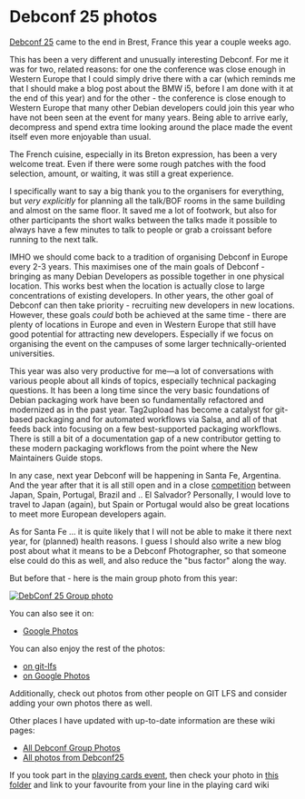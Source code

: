 <!--
.. title: Debconf 25 photos
.. slug: debconf25-photos
.. date: 2025-08-03 15:00:00 UTC
.. tags: Debian-planet,Ubuntu.lv-planet,blog,travel,debian,photo
.. category:
.. link:
.. description:
.. type: text
-->

# Debconf 25 photos

[Debconf 25](https://debconf25.debconf.org/) came to the end in Brest, France this year a couple weeks ago.

This has been a very different and unusually interesting Debconf. For me it was for two, related reasons: for one the conference
was close enough in Western Europe that I could simply drive there with a car (which reminds me that I should make a blog post
about the BMW i5, before I am done with it at the end of this year) and for the other - the conference is close enough to Western
Europe that many other Debian developers could join this year who have not been seen at the event for many years. Being able to arrive early, decompress and spend extra time looking around the place made the event itself even more enjoyable than usual.

The French cuisine, especially in its Breton expression, has been a very welcome treat. Even if there were some rough patches
with the food selection, amount, or waiting, it was still a great experience.

I specifically want to say a big thank you to the
organisers for everything, but *very explicitly* for planning all the talk/BOF rooms in the same building and almost on the same
floor. It saved me a lot of footwork, but also for other participants the short walks between the talks made it possible to always
have a few minutes to talk to people or grab a croissant before running to the next talk.

IMHO we should come back to a tradition of organising Debconf in Europe every 2-3 years. This maximises one of the main goals of
Debconf - bringing as many Debian Developers as possible together in one physical location. This works best when the location is
actually close to large concentrations of existing developers. In other years, the other goal of Debconf can then take priority -
recruiting new developers in new locations. However, these goals *could* both be achieved at the same time - there are plenty of
locations in Europe and even in Western Europe that still have good potential for attracting new developers. Especially if we focus
on organising the event on the campuses of some larger technically-oriented universities.

This year was also very productive for me—a lot of conversations with various people about all kinds of topics, especially technical packaging questions. It has been a long time since the very basic foundations of Debian packaging work have been so fundamentally refactored and modernized as in the past year. Tag2upload has become a catalyst for git-based packaging and for automated workflows via Salsa, and all of that feeds back into focusing on a few best-supported packaging workflows. There is still a bit of a documentation gap
of a new contributor getting to these modern packaging workflows from the point where the New Maintainers Guide stops.

In any case, next year Debconf will be happening in Santa Fe, Argentina. And the year after that it is all still open and in
a close [competition](https://meetings-archive.debian.net/pub/debian-meetings/2025/DebConf25/debconf25-203-debconf-27-in-your-city.av1.webm)
between Japan, Spain, Portugal, Brazil and .. El Salvador? Personally, I would love to travel to Japan (again), but Spain or
Portugal would also be great locations to meet more European developers again.

As for Santa Fe ... it is quite likely that I will not be able to make it there next year, for (planned) health reasons. I guess
I should also write a new blog post about what it means to be a Debconf Photographer, so that someone else could do this as well,
and also reduce the "bus factor" along the way.

But before that - here is the main group photo from this year:

[![DebConf 25 Group photo](https://salsa.debian.org/debconf-team/public/share/debconf25/-/raw/main/photos/aigarius/group/debconf25_group_tiny.jpg?inline=false)](https://salsa.debian.org/debconf-team/public/share/debconf25/-/blob/main/photos/aigarius/group/debconf25_group.jpg?ref_type=heads)

You can also see it on:

* [Google Photos](https://photos.app.goo.gl/iV2JAGcWT2pzePqP7)

You can also enjoy the rest of the photos:

* [on git-lfs](https://salsa.debian.org/debconf-team/public/share/debconf25/-/tree/main/photos/aigarius/sel?ref_type=heads)
* [on Google Photos](https://photos.app.goo.gl/zF1romToBgXpHKr77)

Additionally, check out photos from other people on GIT LFS and consider adding your own photos there as well.

Other places I have updated with up-to-date information are these wiki pages:

* [All Debconf Group Photos](https://wiki.debian.org/DebConf/GroupPhotoAll)
* [All photos from Debconf25](https://wiki.debian.org/DebConf/25/Photos)

If you took part in the [playing cards event](https://wiki.debian.org/AndySimpkins/DC_PlayingCards2025), then check your
photo in [this folder](https://salsa.debian.org/debconf-team/public/share/debconf25/-/tree/main/photos/aigarius/cards?ref_type=heads)
and link to your favourite from your line in the playing card wiki
